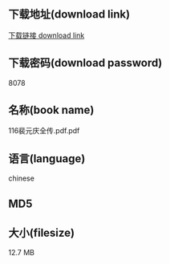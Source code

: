 ## 下载地址(download link)
[下载链接 download link](https://tutu365.netlify.app/?s=116%E8%A3%B4%E5%85%83%E5%BA%86%E5%85%A8%E4%BC%A0.pdf)

## 下载密码(download password)
8078

## 名称(book name)
116裴元庆全传.pdf.pdf

## 语言(language)
chinese

## MD5


## 大小(filesize)
12.7 MB
